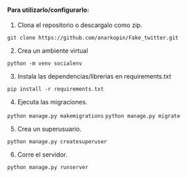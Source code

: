 #### Para utilizarlo/configurarlo:

1. Clona el repositorio o descargalo como zip.

```git clone https://github.com/anarkopin/Fake_twitter.git```


2. Crea un ambiente virtual 

```python -m venv socialenv```


3. Instala las dependencias/librerias en requirements.txt

```pip install -r requirements.txt```


4. Ejecuta las migraciones.

```python manage.py makemigrations```
```python manage.py migrate```


5. Crea un superusuario.

```python manage.py createsuperuser```

6. Corre el servidor.

```python manage.py runserver```
